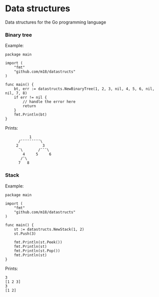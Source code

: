 # Data structures
Data structures for the Go programming language

### Binary tree
Example:
```
package main
 
import (
    "fmt"
    "github.com/m18/datastructs"
)

func main() {
    bt, err := datastructs.NewBinaryTree(1, 2, 3, nil, 4, 5, 6, nil, nil, 7, 8)
    if err != nil {
        // handle the error here
        return
    }
    fmt.Println(bt)
}
```
Prints:
```
           1
      /¯¯¯¯¯¯¯¯¯\
     2           3
      ¯\       /¯¯¯\
        4     5     6
       /¯\            
      7   8            
```

### Stack
Example:
```
package main
 
import (
    "fmt"
    "github.com/m18/datastructs"
)

func main() {
    st := datastructs.NewStack(1, 2)
    st.Push(3)

    fmt.Println(st.Peek())
    fmt.Println(st)
    fmt.Println(st.Pop())
    fmt.Println(st)
}
```
Prints:
```
3
[1 2 3]
3
[1 2]
```